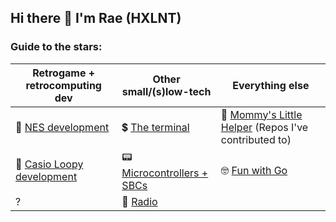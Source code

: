 ## Hi there 👋 I'm Rae (HXLNT)

### Guide to the stars:

Retrogame + retrocomputing dev | Other small/(s)low-tech | Everything else |
-------------------------------|-------------------------|-----------------|
🍄 [NES development](https://github.com/stars/hxlnt/lists/nes-development) | 💲 [The terminal](https://github.com/stars/hxlnt/lists/the-terminal) | 🥇 [Mommy's Little Helper](https://github.com/stars/hxlnt/lists/mommy-s-little-helper) (Repos I've contributed to)
🩵 [Casio Loopy development](https://github.com/stars/hxlnt/lists/casio-loopy-development) | 📟 [Microcontrollers + SBCs](https://github.com/stars/hxlnt/lists/pager-microcontrollers-sbcs) | 🤓 [Fun with Go](https://github.com/stars/hxlnt/lists/go-development-tools)
?  | 📡 [Radio](https://github.com/stars/hxlnt/lists/radio) | |
